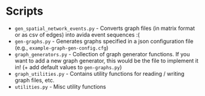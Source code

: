 # Scripts

- `gen_spatial_network_events.py` - Converts graph files (in matrix format or as csv of edges) into avida event sequences :(
- `gen-graphs.py` - Generates graphs specified in a json configuration file (e.g., `example-graph-gen-config.cfg`)
- `graph_generators.py` - Collection of graph generator functions. If you want to add a new graph generator, this would be the file to implement it in! (+ add default values to `gen-graphs.py`)
- `graph_utilities.py` - Contains utility functions for reading / writing graph files, etc.
- `utilities.py` - Misc utility functions